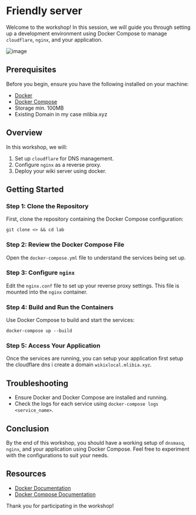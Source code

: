 # Friendly server

Welcome to the workshop! In this session, we will guide you through setting up a development environment using Docker Compose to manage `cloudflare`, `nginx`, and your application.

![image](https://github.com/user-attachments/assets/efcb7460-b0b4-40ae-9d78-26c59bb3443d)

## Prerequisites

Before you begin, ensure you have the following installed on your machine:

- [Docker](https://docs.docker.com/get-docker/)
- [Docker Compose](https://docs.docker.com/compose/install/)
- Storage min. 100MB
- Existing Domain in my case mlibia.xyz
## Overview

In this workshop, we will:

1. Set up `cloudflare` for DNS management.
2. Configure `nginx` as a reverse proxy.
3. Deploy your wiki server using docker.

## Getting Started

### Step 1: Clone the Repository

First, clone the repository containing the Docker Compose configuration:

`git clone <> && cd lab`

### Step 2: Review the Docker Compose File

Open the `docker-compose.yml` file to understand the services being set up.

### Step 3: Configure `nginx`

Edit the `nginx.conf` file to set up your reverse proxy settings. This file is mounted into the `nginx` container.

### Step 4: Build and Run the Containers

Use Docker Compose to build and start the services:

`docker-compose up --build`

### Step 5: Access Your Application

Once the services are running, you can setup your application first setup the cloudflare dns i create a domain `wikixlocal.mlibia.xyz`.

## Troubleshooting

- Ensure Docker and Docker Compose are installed and running.
- Check the logs for each service using `docker-compose logs <service_name>`.

## Conclusion

By the end of this workshop, you should have a working setup of `dnsmasq`, `nginx`, and your application using Docker Compose. Feel free to experiment with the configurations to suit your needs.

## Resources

- [Docker Documentation](https://docs.docker.com/)
- [Docker Compose Documentation](https://docs.docker.com/compose/)

Thank you for participating in the workshop!
